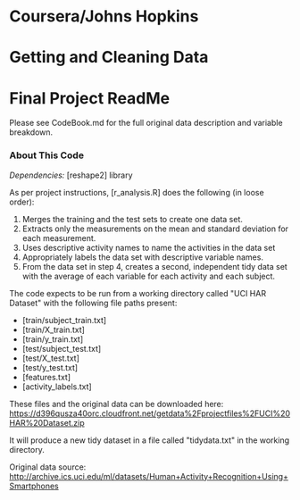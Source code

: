 # Coursera/Johns Hopkins 
# Getting and Cleaning Data
# Final Project ReadMe

Please see CodeBook.md for the full original data description and variable breakdown.

### About This Code
*Dependencies:* [reshape2] library

As per project instructions, [r_analysis.R] does the following (in loose order):
1. Merges the training and the test sets to create one data set.
2. Extracts only the measurements on the mean and standard deviation for each measurement. 
3. Uses descriptive activity names to name the activities in the data set
4. Appropriately labels the data set with descriptive variable names. 
5. From the data set in step 4, creates a second, independent tidy data set with the average of each variable for each activity and each subject.

The code expects to be run from a working directory called "UCI HAR Dataset" with the following file paths present:
* [train/subject_train.txt]
* [train/X_train.txt]
* [train/y_train.txt]
* [test/subject_test.txt]
* [test/X_test.txt]
* [test/y_test.txt]
* [features.txt]
* [activity_labels.txt]

These files and the original data can be downloaded here:
https://d396qusza40orc.cloudfront.net/getdata%2Fprojectfiles%2FUCI%20HAR%20Dataset.zip 

It will produce a new tidy dataset in a file called "tidydata.txt" in the working directory.

Original data source:
http://archive.ics.uci.edu/ml/datasets/Human+Activity+Recognition+Using+Smartphones 